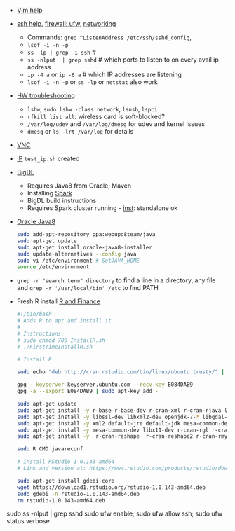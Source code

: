 * [Vim help](https://www.cs.oberlin.edu/~kuperman/help/vim/)
* [ssh help](https://askubuntu.com/questions/48555/how-to-set-up-a-ubuntu-server-to-be-securely-available-from-internet), [firewall: ufw](https://www.cyberciti.biz/faq/ufw-allow-incoming-ssh-connections-from-a-specific-ip-address-subnet-on-ubuntu-debian/), [networking](https://unix.stackexchange.com/questions/54975/how-to-check-that-a-daemon-is-listening-on-what-interface)
	- Commands: `grep ^ListenAddress /etc/ssh/sshd_config`, 
	- `lsof -i -n -p`
	- `ss -lp | grep -i ssh` # 
	- `ss -nlput  | grep sshd` # which ports to listen to on every avail ip address 
	- `ip -4 a` or `ip -6 a` # which IP addresses are listening 
	- `lsof -i -n -p` or `ss -lp` or `netstat` also work
* [HW troubleshooting](https://askubuntu.com/questions/14008/i-have-a-hardware-detection-problem-what-logs-do-i-need-to-look-into/61547)
	- `lshw`, `sudo lshw -class network`, `lsusb`, `lspci`
	- `rfkill list all`: wireless card is soft-blocked?
	- `/var/log/udev` and `/var/log/dmesg` for udev and kernel issues
	- `dmesg` or `ls -lrt /var/log` for details
* [VNC](https://www.digitalocean.com/community/tutorials/how-to-install-and-configure-vnc-on-ubuntu-14-04)
* [IP](https://askubuntu.com/questions/181723/connecting-to-ubuntu-server-via-ssh-externally)
  `test_ip.sh` created
* [BigDL](https://software.intel.com/en-us/articles/bigdl-scale-out-deep-learning-on-apache-spark-cluster)
	- Requires Java8 from Oracle; Maven
	- Installing [Spark](https://gist.github.com/domderen/27caeb7eb02118d71279)
	- BigDL build instructions
	- Requires Spark cluster running - [inst](https://github.com/amplab/spark-ec2): standalone ok
* [Oracle Java8](https://www.digitalocean.com/community/tutorials/how-to-install-java-with-apt-get-on-ubuntu-16-04)
	```bash
	sudo add-apt-repository ppa:webupd8team/java
	sudo apt-get update
	sudo apt-get install oracle-java8-installer 
	sudo update-alternatives --config java 
	sudo vi /etc/environment # SetJAVA_HOME
	source /etc/environment
	```

* `grep -r "search term" directory` to find a line in a directory, any file and `grep -r '/usr/local/bin' /etc` to find PATH
* Fresh R install [R and Finance](https://msperlin.github.io/2017-06-01-Instaling-R-in-Linux/)
	```bash
	#!/bin/bash
	# Adds R to apt and install it
	#
	# Instructions:
	# sudo chmod 700 InstallR.sh
	# ./FirstTimeInstallR.sh

	# Install R

	sudo echo "deb http://cran.rstudio.com/bin/linux/ubuntu trusty/" | sudo tee -a /etc/apt/sources.list

	gpg --keyserver keyserver.ubuntu.com --recv-key E084DAB9
	gpg -a --export E084DAB9 | sudo apt-key add -

	sudo apt-get update
	sudo apt-get install -y r-base r-base-dev r-cran-xml r-cran-rjava libcurl4-openssl-dev
	sudo apt-get install -y libssl-dev libxml2-dev openjdk-7-* libgdal-dev libproj-dev libgsl-dev
	sudo apt-get install -y xml2 default-jre default-jdk mesa-common-dev libglu1-mesa-dev freeglut3-dev 
	sudo apt-get install -y mesa-common-dev libx11-dev r-cran-rgl r-cran-rglpk r-cran-rsymphony r-cran-plyr 
	sudo apt-get install -y  r-cran-reshape  r-cran-reshape2 r-cran-rmysql

	sudo R CMD javareconf 

	# install RStudio 1-0.143-amd64
	# Link and version at: https://www.rstudio.com/products/rstudio/download2/

	sudo apt-get install gdebi-core
	wget https://download1.rstudio.org/rstudio-1.0.143-amd64.deb
	sudo gdebi -n rstudio-1.0.143-amd64.deb
	rm rstudio-1.0.143-amd64.deb
	```

sudo ss -nlput | grep sshd
sudo ufw enable; sudo ufw allow ssh; sudo ufw status verbose
